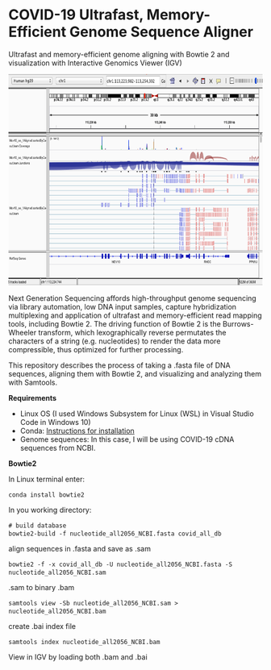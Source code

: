 # COVID-19 Ultrafast, Memory-Efficient Genome Sequence Aligner
Ultrafast and memory-efficient genome aligning with Bowtie 2 and visualization with Interactive Genomics Viewer (IGV)

<a href="url"><img src="https://github.com/MattLondon101/Images/blob/master/samtools.png" align="center" height="422" width="723" ></a>

Next Generation Sequencing affords high-throughput genome sequencing via library automation, low DNA input samples, capture hybridization multiplexing and application of ultrafast and memory-efficient read mapping tools, including Bowtie 2. The driving function of Bowtie 2 is the Burrows-Wheeler transform, which lexographically reverse permutates the characters of a string (e.g. nucleotides) to render the data more compressible, thus optimized for further processing.

This repository describes the process of taking a .fasta file of DNA sequences, aligning them with Bowtie 2, and visualizing and analyzing them with Samtools.

**Requirements**
* Linux OS (I used Windows Subsystem for Linux (WSL) in Visual Studio Code in Windows 10)
* Conda: [Instructions for installation](https://conda.io/projects/conda/en/latest/user-guide/install/linux.html)
* Genome sequences: In this case, I will be using COVID-19 cDNA sequences from NCBI.

**Bowtie2**

In Linux terminal enter:
```
conda install bowtie2
```
In you working directory:
```
# build database
bowtie2-build -f nucleotide_all2056_NCBI.fasta covid_all_db
```
align sequences in .fasta and save as .sam
```
bowtie2 -f -x covid_all_db -U nucleotide_all2056_NCBI.fasta -S nucleotide_all2056_NCBI.sam
```
.sam to binary .bam
```
samtools view -Sb nucleotide_all2056_NCBI.sam > nucleotide_all2056_NCBI.bam
```
create .bai index file
```
samtools index nucleotide_all2056_NCBI.bam
```
View in IGV by loading both .bam and .bai






